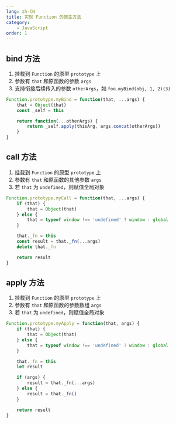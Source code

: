 ```yaml
---
lang: zh-CN
title: 实现 Function 的原生方法
category:
    - JavaScript
order: 1
---
```


## bind 方法

1. 挂载到 `Function` 的原型 `prototype` 上
2. 参数有 `that` 和原函数的参数 `args`
3. 支持衔接后续传入的参数 `otherArgs`，如 `foo.myBind(obj, 1, 2)(3)`

```js
Function.prototype.myBind = function(that, ...args) {
    that = Object(that)
    const _self = this

    return function(...otherArgs) {
        return _self.apply(thisArg, args.concat(otherArgs))
    }
}
```

## call 方法
1. 挂载到 `Function` 的原型 `prototype` 上
2. 参数有 `that` 和原函数的其他参数 `args`
3. 若 `that` 为 `undefined`，则赋值全局对象

````js
Function.prototype.myCall = function(that, ...args) {
    if (that) {
        that = Object(that)
    } else {
        that = typeof window !== 'undefined' ? window : global
    }

    that._fn = this
    const result = that._fn(...args)
    delete that._fn

    return result
}
````

## apply 方法
1. 挂载到 `Function` 的原型 `prototype` 上
2. 参数有 `that` 和原函数的参数数组 `args`
3. 若 `that` 为 `undefined`，则赋值全局对象

```js
Function.prototype.myApply = function(that, args) {
    if (that) {
        that = Object(that)
    } else {
        that = typeof window !== 'undefined' ? window : global
    }

    that._fn = this
    let result

    if (args) {
        result = that._fn(...args)
    } else {
        result = that._fn()
    }

    return result
}
```
